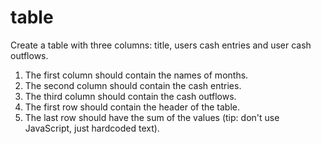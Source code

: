 # table
Create a table with three columns: title, users cash entries and user cash outflows.

1. The first column should contain the names of months.
2. The second column should contain the cash entries.
3. The third column should contain the cash outflows.
4. The first row should contain the header of the table.
5. The last row should have the sum of the values (tip: don't use JavaScript, just hardcoded text).
